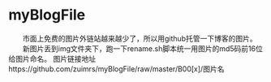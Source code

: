 # myBlogFile
　　市面上免费的图片外链站越来越少了，所以用github托管一下博客的图片。
　　新图片丢到img文件夹下，跑一下rename.sh脚本统一用图片的md5码前16位给图片命名。
    图片链接地址https://github.com/zuimrs/myBlogFile/raw/master/B00[x]/图片名

